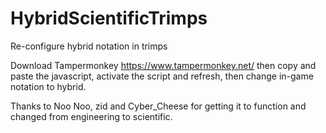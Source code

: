 # HybridScientificTrimps
Re-configure hybrid notation in trimps

Download Tampermonkey https://www.tampermonkey.net/ then copy and paste the javascript, activate the script and refresh, then change in-game notation to hybrid.

Thanks to Noo Noo, zid and Cyber_Cheese for getting it to function and changed from engineering to scientific.

